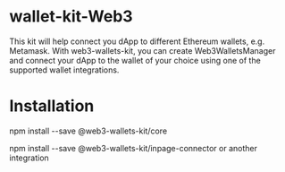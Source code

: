 # wallet-kit-Web3
This kit will help connect you dApp to different Ethereum wallets, e.g. Metamask. With web3-wallets-kit, you can create Web3WalletsManager and connect your dApp to the wallet of your choice using one of the supported wallet integrations.

# Installation
npm install --save @web3-wallets-kit/core

npm install --save @web3-wallets-kit/inpage-connector or another integration


